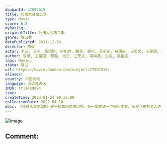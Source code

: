 ```yaml
---
doubanId: 27597015
title: 吐槽大会第二季
type: Movie
score: 6.8
myRating: 
originalTitle: 吐槽大会第二季
genre: 脱口秀
datePublished: 2017-12-10
director: 李诞
actor: 李诞, 池子, 张绍刚, 伊能静, 戴军, 胡可, 吴宗宪, 蔡国庆, 王思文, 王建国, 姜逸磊, 刘谦, 赵英俊, 叶璇, 华少, 刘昊然, 潘粤明, 刘嘉玲, 林雪, 张雨绮, 张歆艺, 王宝强, 赵立新, 舒畅, 陈思诚, 郭晓东, 肖央, 卢正雨, 毛不易, 徐帆, 魏大勋, 马景涛, 王迅, 乔杉, 张靓颖, 王太利, 吴昕, 谭维维, 金星, 卡姆, 肖骁, 热狗, 信, 王岳伦, 郎朗, 陈志朋, 庞博, 陶晶莹, 沈羽倩, 宋方金, 张泉灵, 张腾岳, 黄健翔, 毛衍七, 林丹, 程璐, 臧鸿飞, 王铮亮, 黄国伦, 梁海源, 刘国梁, 韩懿莹, 袁惟仁, 史炎, 冯潇霆, 王勉
author: 李诞, 王建国, 程璐, 池子, 王思文, 梁海源, 史炎, 吴星辰
tags: Movie, 
state: 看过
url: https://movie.douban.com/subject/27597015/
aliases: 
country: 中国大陆
language: 汉语普通话
IMDb: tt11439874
time: 
createTime: 2023-01-24 00:37:09
collectionDate: 2022-04-10
desc: 《吐槽大会第2季》是一档喜剧类脱口秀，每一集邀请一位阅历丰富、三观正确的名人作为“被吐槽”的主嘉宾，由这位名人邀请一群自己的圈中好友跨界表演，挑战吐槽式喜剧脱口秀。节目本质是一场以脱口秀为表演形式的...
---
```


![image](p2507364239.jpg)

Comment: 
---

